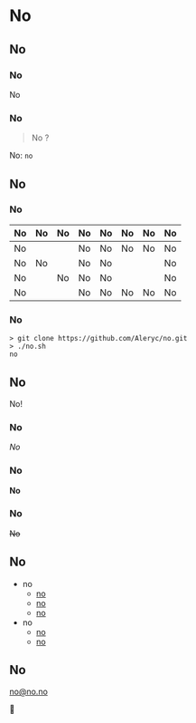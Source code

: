 # No

## No

### No

No

### No

> No ?

No: `no` 

## No

### No

| No | No | No | No | No | No | No | No |
|----|----|----|----|----|----|----|----|
| No |    |    | No | No | No | No | No |
| No | No |    | No | No |    |    | No |
| No |    | No | No | No |    |    | No |
| No |    |    | No | No | No | No | No |


### No

```no
> git clone https://github.com/Aleryc/no.git
> ./no.sh
no
```

## No

No!

### No

*No*

### No

**No**

### No

~~No~~

## No

- no
  - [no](https://www.google.com/?q=no)
  - [no](https://www.duckduckgo.com/?q=no)
  - [no](https://www.bing.com/?q=no)
- no
  - [no](https://www.qwant.com/?q=no)
  - [no](https://www.ecosia.org/search?q=no)

## No

no@no.no

:no_entry_sign: